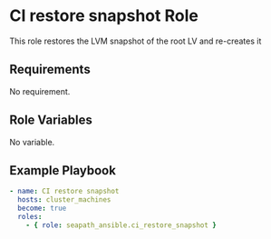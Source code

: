 # CI restore snapshot Role

This role restores the LVM snapshot of the root LV and re-creates it

## Requirements

No requirement.

## Role Variables

No variable.

## Example Playbook

```yaml
- name: CI restore snapshot
  hosts: cluster_machines
  become: true
  roles:
    - { role: seapath_ansible.ci_restore_snapshot }
```
